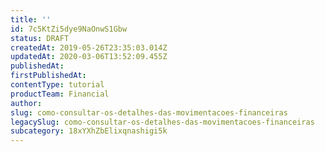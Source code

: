 ```yaml
---
title: ''
id: 7c5KtZi5dye9NaOnwS1Gbw
status: DRAFT
createdAt: 2019-05-26T23:35:03.014Z
updatedAt: 2020-03-06T13:52:09.455Z
publishedAt: 
firstPublishedAt: 
contentType: tutorial
productTeam: Financial
author: 
slug: como-consultar-os-detalhes-das-movimentacoes-financeiras
legacySlug: como-consultar-os-detalhes-das-movimentacoes-financeiras
subcategory: 18xYXhZbElixqnashigi5k
---
```



